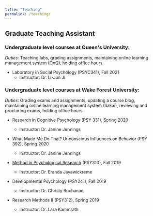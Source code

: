 ```yaml
---
title: "Teaching"
permalink: /teaching/
---
```


## Graduate Teaching Assistant
### Undergraduate level courses at Queen's University:
*Duties*: Teaching labs, grading assignments, maintaining online learning management system (OnQ), holding office hours

- Laboratory in Social Psychology (PSYC341), Fall 2021
  - Instructor: Dr. Li-Jun Ji
  
### Undergraduate level courses at Wake Forest University:
*Duties*: Grading exams and assignments, updating a course blog, maintaining online learning management system (Sakai), reviewing and proctoring exams, holding office hours

- Research in Cognitive Psychology (PSY 331), Spring 2020
  - Instructor: Dr. Janine Jennings

- What Made Me Do That? Unconscious Influences on Behavior (PSY 392), Spring 2020
  - Instructor: Dr. Janine Jennings

- [Method in Psychological Research](https://wfupsy310fall2019.home.blog/) (PSY310), Fall 2019
  - Instructor: Dr. Eranda Jayawickreme

- Developmental Psychology (PSY241), Fall 2019
  - Instructor: Dr. Christy Buchanan

- Research Methods II (PSY312), Spring 2019
  - Instructor: Dr. Lara Kammrath
